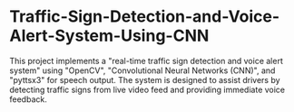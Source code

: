 # Traffic-Sign-Detection-and-Voice-Alert-System-Using-CNN
This project implements a "real-time traffic sign detection and voice alert system" using "OpenCV", "Convolutional Neural Networks (CNN)", and "pyttsx3" for speech output. The system is designed to assist drivers by detecting traffic signs from live video feed and providing immediate voice feedback.
